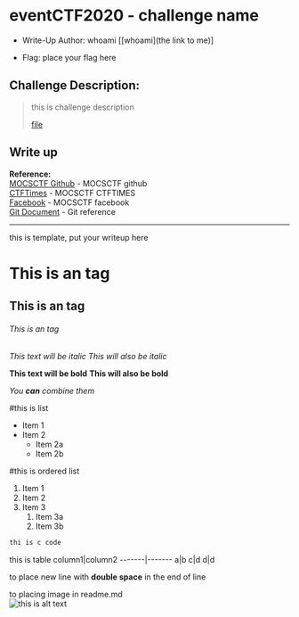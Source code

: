 # eventCTF2020 - challenge name

- Write-Up Author: whoami \[[whoami](the link to me)\]

- Flag: place your flag here

## Challenge Description:

>this is challenge description
>
>[file](./file)
>

## Write up  
__Reference:__  
[MOCSCTF Github](https://eli.thegreenplace.net/2011/09/06/stack-frame-layout-on-x86-64) - MOCSCTF github  
[CTFTimes](https://ctftime.org/team/120747) - MOCSCTF CTFTIMES  
[Facebook](https://www.facebook.com/MOCSCTF) - MOCSCTF facebook  
[Git Document](https://guides.github.com/features/mastering-markdown/) - Git reference  

---

this is template, put your writeup here

# This is an tag
## This is an tag
###### This is an tag

*This text will be italic*
_This will also be italic_

**This text will be bold**
__This will also be bold__

_You **can** combine them_

#this is list
* Item 1
* Item 2
  * Item 2a
  * Item 2b

#this is ordered list
1. Item 1
2. Item 2
3. Item 3
   1. Item 3a
   2. Item 3b

```c
thi is c code
```

this is table
column1|column2
-------|-------
a|b
c|d
d|d

to place new line with **double space** in the end of line

to placing image in readme.md  
![this is alt text](https://avatars.githubusercontent.com/u/68818539?v=4)
